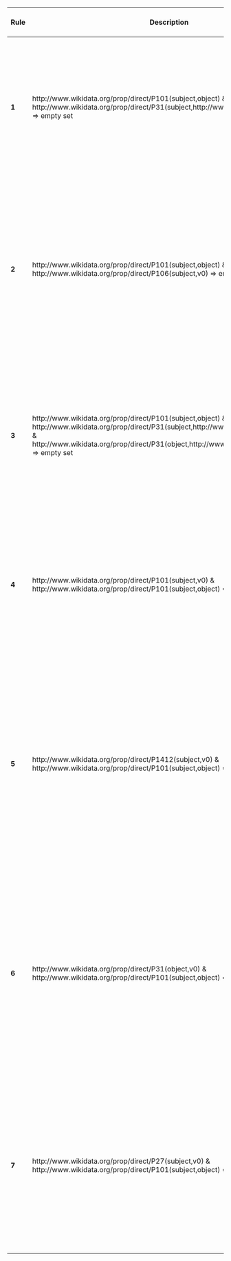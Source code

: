 <table>
  <thead>
    <tr>
      <th>Rule</th>
      <th>Description</th>
      <th>Assessment</th>
      <th>Explanation</th>
      <th>Erroneous Triple Count</th>
      <th>Sample Incorrect Triple</th>
    </tr>
  </thead>
  <tbody>
    <tr>
      <td><strong>1</strong></td>
      <td>http://www.wikidata.org/prop/direct/P101(subject,object) & http://www.wikidata.org/prop/direct/P31(subject,http://www.wikidata.org/entity/Q5) => empty set</td>
      <td><strong>Not Sensible</strong></td>
      <td>This rule states that if a subject (a human, P31 instance of Q5) has a field of work (P101), it is invalid. However, humans can have fields of work, such as "physicist" or "artist," so this rule would incorrectly flag valid triples.</td>
   <td>-</td>
      <td>-</td>
    </tr>
    <tr>
      <td><strong>2</strong></td>
      <td>http://www.wikidata.org/prop/direct/P101(subject,object) & http://www.wikidata.org/prop/direct/P106(subject,v0) => empty set</td>
      <td><strong>Sometimes Sensible</strong></td>
      <td>This rule prevents a subject from having both a field of work (P101) and an occupation (P106). In some cases, these could be redundant or contradictory, but in others, they might be complementary (e.g., someone working in "education" and having the occupation "teacher").</td>
         <td>-</td>
      <td>-</td>
    </tr>
    <tr>
      <td><strong>3</strong></td>
      <td>http://www.wikidata.org/prop/direct/P101(subject,object) & http://www.wikidata.org/prop/direct/P31(subject,http://www.wikidata.org/entity/Q5) & http://www.wikidata.org/prop/direct/P31(object,http://www.wikidata.org/entity/Q5) => empty set</td>
      <td><strong>Sensible</strong></td>
      <td>This rule invalidates a relationship between two humans where one is the field of work of the other. It is sensible because a person cannot be the field of work for another person, and such triples would be incorrect.</td>
       <td>0</td>
      <td>0</td>
    </tr>
    <tr>
      <td><strong>4</strong></td>
      <td>http://www.wikidata.org/prop/direct/P101(subject,v0) & http://www.wikidata.org/prop/direct/P101(subject,object) => empty set</td>
      <td><strong>Not Sensible</strong></td>
      <td>This rule states that if a subject has two fields of work, it is invalid. However, many people have multiple fields of work (e.g., someone working in both "medicine" and "teaching"), so this rule would falsely flag many valid triples.</td>
    <td></td>
      <td></td>
    </tr>
    <tr>
      <td><strong>5</strong></td>
      <td>http://www.wikidata.org/prop/direct/P1412(subject,v0) & http://www.wikidata.org/prop/direct/P101(subject,object) => empty set</td>
      <td><strong>Sometimes Sensible</strong></td>
      <td>This rule prevents a subject from having both a language spoken (P1412) and a field of work (P101). It is sometimes sensible, as the rule might target specific inconsistencies, but it can also flag valid triples since there is no inherent conflict between speaking a language and having a field of work.</td>
      <td>0</td>
      <td>0</td>
    </tr>
    <tr>
      <td><strong>6</strong></td>
      <td>http://www.wikidata.org/prop/direct/P31(object,v0) & http://www.wikidata.org/prop/direct/P101(subject,object) => empty set</td>
      <td><strong>Sometimes Sensible</strong></td>
      <td>This rule invalidates relationships between a subject and an object if the object has a specific type (P31). Depending on the specific type, this might make sense (e.g., a "musician" shouldn't have a "language" as their field of work), but there are cases where the object type and field of work could coexist.</td>
            <td>0</td>
      <td>0</td>
    </tr>
    <tr>
      <td><strong>7</strong></td>
      <td>http://www.wikidata.org/prop/direct/P27(subject,v0) & http://www.wikidata.org/prop/direct/P101(subject,object) => empty set</td>
      <td><strong>Not Sensible</strong></td>
      <td>This rule invalidates a person having both a nationality (P27) and a field of work (P101). These two properties are not mutually exclusive and are commonly found together (e.g., a "German" physicist), so the rule would incorrectly flag many valid triples.
            <td>-</td>
      <td>-</td>
      </td>
    </tr>
  </tbody>
</table>
